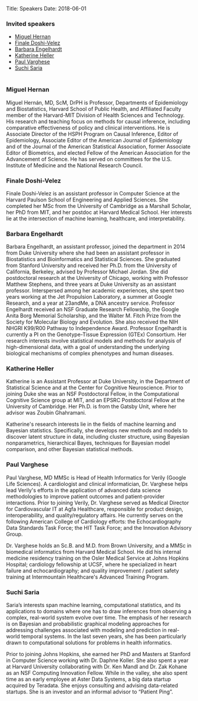 Title: Speakers
Date: 2018-06-01

<!-- Please check back later for more details on our speakers.
-->

<h3>Invited speakers</h3>
<ul>
<li><a href="#hernan">Miguel Hernan</a></li>
<li><a href="#doshi">Finale Doshi-Velez</a></li>
<li><a href="#engelhardt">Barbara Engelhardt</a></li>
<li><a href="#heller">Katherine Heller </a></li>
<li><a href="#varghese">Paul Varghese</a></li>
<li><a href="#saria">Suchi Saria </a></li>
<br />
</ul>


### <a id="hernan"></a> Miguel Hernan 

Miguel Hernán, MD, ScM, DrPH is Professor, Departments of Epidemiology and Biostatistics, Harvard School of Public Health, and Affiliated Faculty member of the Harvard-MIT Division of Health Sciences and Technology. His research and teaching focus on methods for causal inference, including comparative effectiveness of policy and clinical interventions. He is Associate Director of the HSPH Program on Causal Inference, Editor of Epidemiology, Associate Editor of the American Journal of Epidemiology and of the Journal of the American Statistical Association, former Associate Editor of Biometrics, and elected Fellow of the American Association for the Advancement of Science. He has served on committees for the U.S. Institute of Medicine and the National Research Council. 

### <a id="doshi"></a> Finale Doshi-Velez 

Finale Doshi-Velez is an assistant professor in Computer Science at the Harvard Paulson School of Engineering and Applied Sciences.  She completed her MSc from the University of Cambridge as a Marshall Scholar, her PhD from MIT, and her postdoc at Harvard Medical School.  Her interests lie at the intersection of machine learning, healthcare, and interpretability.

### <a id="engelhardt"></a> Barbara Engelhardt 

Barbara Engelhardt, an assistant professor, joined the department in 2014 from Duke University where she had been an assistant professor in Biostatistics and Bioinformatics and Statistical Sciences.  She graduated from Stanford University and received her Ph.D. from the University of California, Berkeley, advised by Professor Michael Jordan. She did postdoctoral research at the University of Chicago, working with Professor Matthew Stephens, and three years at Duke University as an assistant professor. Interspersed among her academic experiences, she spent two years working at the Jet Propulsion Laboratory, a summer at Google Research, and a year at 23andMe, a DNA ancestry service. Professor Engelhardt received an NSF Graduate Research Fellowship, the Google Anita Borg Memorial Scholarship, and the Walter M. Fitch Prize from the Society for Molecular Biology and Evolution. She also received the NIH NHGRI K99/R00 Pathway to Independence Award. Professor Engelhardt is currently a PI on the Genotype-Tissue Expression (GTEx) Consortium. Her research interests involve statistical models and methods for analysis of high-dimensional data, with a goal of understanding the underlying biological mechanisms of complex phenotypes and human diseases.

### <a id="heller"></a> Katherine Heller 

Katherine is an Assistant Professor at Duke University, in the Department of Statistical Science and at the Center for Cognitive Neuroscience. Prior to joining Duke she was an NSF Postdoctoral Fellow, in the Computational Cognitive Science group at MIT, and an EPSRC Postdoctoral Fellow at the University of Cambridge. Her Ph.D. is from the Gatsby Unit, where her advisor was Zoubin Ghahramani.

Katherine's research interests lie in the fields of machine learning and Bayesian statistics. Specifically, she develops new methods and models to discover latent structure in data, including cluster structure, using Bayesian nonparametrics, hierarchical Bayes, techniques for Bayesian model comparison, and other Bayesian statistical methods.

### <a id="varghese"></a> Paul Varghese 

Paul Varghese, MD MMSc is Head of Health Informatics for Verily (Google Life Sciences).  A cardiologist and clinical informatician, Dr. Varghese helps lead Verily's efforts in the application of advanced data science methodologies to improve patient outcomes and patient-provider interactions.  Prior to joining Verily, Dr. Varghese served as Medical Director for Cardiovascular IT at Agfa Healthcare, responsible for product design, interoperability, and quality/regulatory affairs.  He currently serves on the following American College of Cardiology efforts: the Echocardiography Data Standards Task Force; the HIT Task Force;  and the Innovation Advisory Group.

Dr. Varghese holds an Sc.B. and M.D. from Brown University, and a MMSc in biomedical informatics from Harvard Medical School.  He did his internal medicine residency training on the Osler Medical Service at Johns Hopkins Hospital; cardiology fellowship at UCSF, where he specialized in heart failure and echocardiography; and quality improvement / patient safety training at Intermountain Healthcare's Advanced Training Program.

### <a id="saria"></a> Suchi Saria 

Saria’s interests span machine learning, computational statistics, and its applications to domains where one has to draw inferences from observing a complex, real-world system evolve over time. The emphasis of her research is on Bayesian and probabilistic graphical modeling approaches for addressing challenges associated with modeling and prediction in real-world temporal systems. In the last seven years, she has been particularly drawn to computational solutions for problems in health informatics.

Prior to joining Johns Hopkins, she earned her PhD and Masters at Stanford in Computer Science working with Dr. Daphne Koller. She also spent a year at Harvard University collaborating with Dr. Ken Mandl and Dr. Zak Kohane as an NSF Computing Innovation Fellow. While in the valley, she also spent time as an early employee at Aster Data Systems, a big data startup acquired by Teradata. She enjoys consulting and advising data-related startups. She is an investor and an informal advisor to “Patient Ping”.


<!-- <div class="col-xs-6">
<h3>Invited speakers</h3>
<ul>
<li>TODO</li>
<li>TBD</li>
</ul>
</div> -->


<!--- DEPRECATED FROM 2017 BELOW

<div class="col-xs-6">
<h3>Invited speakers</h3>
<li><a href="#butte">Atul Butte</a></li>
<li><a href="#chayes">Jennifer Chayes</a></li>
<li><a href="#corrado">Greg Corrado</a></li>
<li><a href="#kohane">Isaac (Zak) Kohane</a></li>
<li><a href="#leskovec">Jure Leskovec</a></li>
<li><a href="#li">Fei-Fei Li</a></li>
<li><a href="#mesirov">Jill Mesirov</a></li>
<li><a href="#murphy">Susan Murphy</a></li>
<li><a href="#van_der_schaar">Mihaela van der Schaar</a></li>
</ul>
</div>

<div class="col-xs-6">
<h3>Invited clinicians:</h3>
<ul>
<li><a href="#priest">James Priest</a></li>
<li><a href="#strigo">Irina Strigo</a></li>
<li><a href="#velazquez">Enrique Velazquez</a></li>
</ul>
<br />
<br />
<br />
<br />
<br />
<br />
<br />
<br />
</div>

 
     
